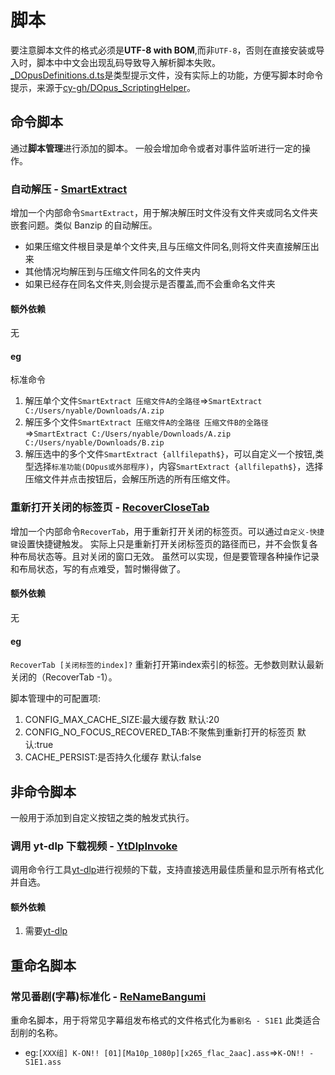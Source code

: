# 脚本

要注意脚本文件的格式必须是**UTF-8 with BOM**,而非`UTF-8`，否则在直接安装或导入时，脚本中中文会出现乱码导致导入解析脚本失败。  
[_DOpusDefinitions.d.ts](_DOpusDefinitions.d.ts)是类型提示文件，没有实际上的功能，方便写脚本时命令提示，来源于[cy-gh/DOpus_ScriptingHelper](https://github.com/cy-gh/DOpus_ScriptingHelper)。



## 命令脚本
通过**脚本管理**进行添加的脚本。
一般会增加命令或者对事件监听进行一定的操作。

### 自动解压 - [SmartExtract](/script/SmartExtract.js)  


增加一个内部命令`SmartExtract`，用于解决解压时文件没有文件夹或同名文件夹嵌套问题。类似 Banzip 的自动解压。

- 如果压缩文件根目录是单个文件夹,且与压缩文件同名,则将文件夹直接解压出来
- 其他情况均解压到与压缩文件同名的文件夹内
- 如果已经存在同名文件夹,则会提示是否覆盖,而不会重命名文件夹

#### 额外依赖

无

#### eg

标准命令

1. 解压单个文件`SmartExtract 压缩文件A的全路径`=>`SmartExtract C:/Users/nyable/Downloads/A.zip`
2. 解压多个文件`SmartExtract 压缩文件A的全路径 压缩文件B的全路径`=>`SmartExtract C:/Users/nyable/Downloads/A.zip C:/Users/nyable/Downloads/B.zip`
3. 解压选中的多个文件`SmartExtract {allfilepath$}`，可以自定义一个按钮,类型选择`标准功能(DOpus或外部程序)`，内容`SmartExtract {allfilepath$}`，选择压缩文件并点击按钮后，会解压所选的所有压缩文件。

### 重新打开关闭的标签页 - [RecoverCloseTab](/script/RecoverCloseTab.js)  

增加一个内部命令`RecoverTab`，用于重新打开关闭的标签页。可以通过`自定义-快捷键`设置快捷键触发。
实际上只是重新打开关闭标签页的路径而已，并不会恢复各种布局状态等。且对关闭的窗口无效。
虽然可以实现，但是要管理各种操作记录和布局状态，写的有点难受，暂时懒得做了。


#### 额外依赖

无

#### eg
`RecoverTab [关闭标签的index]?` 重新打开第index索引的标签。无参数则默认最新关闭的（RecoverTab -1）。

脚本管理中的可配置项:
  1. CONFIG_MAX_CACHE_SIZE:最大缓存数 默认:20
  2. CONFIG_NO_FOCUS_RECOVERED_TAB:不聚焦到重新打开的标签页 默认:true
  3. CACHE_PERSIST:是否持久化缓存 默认:false


## 非命令脚本
一般用于添加到自定义按钮之类的触发式执行。

### 调用 yt-dlp 下载视频 - [YtDlpInvoke](/script/YtDlpInvoke.js)


调用命令行工具[yt-dlp](https://github.com/yt-dlp/yt-dlp)进行视频的下载，支持直接选用最佳质量和显示所有格式化并自选。

#### 额外依赖

1. 需要[yt-dlp](https://github.com/yt-dlp/yt-dlp)

## 重命名脚本

### 常见番剧(字幕)标准化 - [ReNameBangumi](/script/ReNameBangumi.js)


重命名脚本，用于将常见字幕组发布格式的文件格式化为`番剧名 - S1E1` 此类适合刮削的名称。

- eg:`[XXX组] K-ON!! [01][Ma10p_1080p][x265_flac_2aac].ass`=>`K-ON!! - S1E1.ass`
